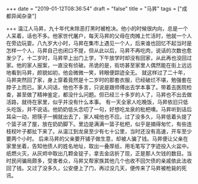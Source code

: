 +++
date = "2019-01-12T08:36:54"
draft = "false"
title = "马昇"
tags = ["成都异闻杂录"]

+++
温江人马昇，九十年代末除恶打黑时被枪决。他小的时候很内向，总是一个人呆着，话也不多。他家世代屠户，每天马昇的父母在肉摊上忙活时，他就一个人在旁边玩耍。八九岁大小时，马昇在集市上遇见一个人，后来谁也回忆不起当时是怎样一个人，马昇自己也闭口不提，但从此以后，马昇不再吃肉，说话的次数也愈发少了。十二岁时，马昇早上出门上学，下午放学时却没有回家，从此再也没回过家。他的家人报案，一直没有侦破。吊诡的是，街坊甚至家里人偶然能在街上远远地看到马昇，颜貌如初，他会微微一笑，转眼便踪迹全无。
就这样过了二十年，马昇突然回了家，身上穿着竟然是十二岁时的那套衣服，已经破烂不堪，勉强套在脖子上而已。家人问话，他也不多言，只说是跟师傅出去学本事了。带着去医院检查，甚至做了精神鉴定，都没什么问题。但已经三十多岁的人了，马昇也不出去做活路，就待在家里，似乎并没有什么本事。
有一天全家人吃晚饭，马昇依旧只低头吃饭，并不说话。他奶奶低头念叨了一句，好想吃龙泉的枇杷噢。马昇听到话后耳朵一动，把筷子一搁就出去了，家人喊他也不应。过了没多久，马昇低着头提了个篮子进了屋，放在奶奶脚下。里边是满满一篮子枇杷，似乎是摘得匆忙，有些连枝杈叶子都扯下来了。从温江到龙泉至少有七十公里，当时还没有高速，开车至少要两个小时。
后来马昇的父亲要开铺子做生意，却被人骗了钱。马昇便让父亲在家里坐着，告知他债人的姓名地址，取出一叠厚纸，用毛笔写了字迹投入火盆中。纸燃火灭，从灰烬中取出几颗金锭子，拿去金店折了现，正是那人欠钱的数目。当时民间骗局颇多，受害者众，马昇又帮家族其他几个也收不回欠债的亲戚依此法收回了钱。又过了没多久，公安便上了门，再过没几天，便传来了马昇被枪毙的死讯。

